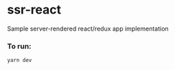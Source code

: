 # ssr-react

Sample server-rendered react/redux app implementation
### To run:
```bash
yarn dev
```
